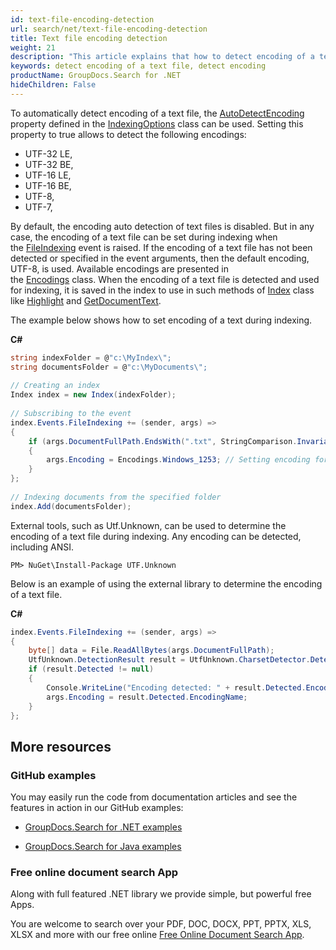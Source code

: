 ```yaml
---
id: text-file-encoding-detection
url: search/net/text-file-encoding-detection
title: Text file encoding detection
weight: 21
description: "This article explains that how to detect encoding of a text file automatically."
keywords: detect encoding of a text file, detect encoding
productName: GroupDocs.Search for .NET
hideChildren: False
---
```

To automatically detect encoding of a text file, the [AutoDetectEncoding](https://reference.groupdocs.com/net/search/groupdocs.search/indexsettings/properties/autodetectencoding) property defined in the [IndexingOptions](https://reference.groupdocs.com/search/net/groupdocs.search.options/indexingoptions/) class can be used. Setting this property to true allows to detect the following encodings:

*   UTF-32 LE,
*   UTF-32 BE,
*   UTF-16 LE,
*   UTF-16 BE,
*   UTF-8,
*   UTF-7,

By default, the encoding auto detection of text files is disabled. But in any case, the encoding of a text file can be set during indexing when the [FileIndexing](https://reference.groupdocs.com/net/search/groupdocs.search.events/eventhub/events/fileindexing) event is raised. If the encoding of a text file has not been detected or specified in the event arguments, then the default encoding, UTF-8, is used. Available encodings are presented in the [Encodings](https://reference.groupdocs.com/net/search/groupdocs.search.common/encodings) class. When the encoding of a text file is detected and used for indexing, it is saved in the index to use in such methods of [Index](https://reference.groupdocs.com/net/search/groupdocs.search/index) class like [Highlight](https://reference.groupdocs.com/net/search/groupdocs.search/index/methods/highlight/index) and [GetDocumentText](https://reference.groupdocs.com/net/search/groupdocs.search/index/methods/getdocumenttext/index).

The example below shows how to set encoding of a text during indexing.

**C#**

```csharp
string indexFolder = @"c:\MyIndex\";
string documentsFolder = @"c:\MyDocuments\";
 
// Creating an index
Index index = new Index(indexFolder);
 
// Subscribing to the event
index.Events.FileIndexing += (sender, args) =>
{
    if (args.DocumentFullPath.EndsWith(".txt", StringComparison.InvariantCultureIgnoreCase))
    {
        args.Encoding = Encodings.Windows_1253; // Setting encoding for each text file
    }
};
 
// Indexing documents from the specified folder
index.Add(documentsFolder);
```

External tools, such as Utf.Unknown, can be used to determine the encoding of a text file during indexing.
Any encoding can be detected, including ANSI.

```
PM> NuGet\Install-Package UTF.Unknown
```

Below is an example of using the external library to determine the encoding of a text file.

**C#**

```csharp
index.Events.FileIndexing += (sender, args) =>
{
    byte[] data = File.ReadAllBytes(args.DocumentFullPath);
    UtfUnknown.DetectionResult result = UtfUnknown.CharsetDetector.DetectFromBytes(data);
    if (result.Detected != null)
    {
        Console.WriteLine("Encoding detected: " + result.Detected.EncodingName);
        args.Encoding = result.Detected.EncodingName;
    }
};
```

## More resources

### GitHub examples

You may easily run the code from documentation articles and see the features in action in our GitHub examples:

*   [GroupDocs.Search for .NET examples](https://github.com/groupdocs-search/GroupDocs.Search-for-.NET)
    
*   [GroupDocs.Search for Java examples](https://github.com/groupdocs-search/GroupDocs.Search-for-Java)
    

### Free online document search App

Along with full featured .NET library we provide simple, but powerful free Apps.

You are welcome to search over your PDF, DOC, DOCX, PPT, PPTX, XLS, XLSX and more with our free online [Free Online Document Search App](https://products.groupdocs.app/search).
